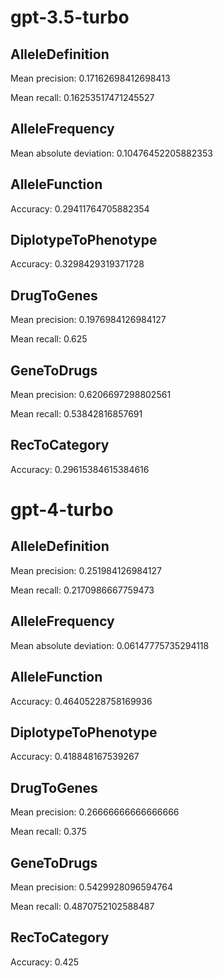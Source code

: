 # gpt-3.5-turbo

## AlleleDefinition

Mean precision: 0.17162698412698413

Mean recall: 0.16253517471245527

## AlleleFrequency

Mean absolute deviation: 0.10476452205882353

## AlleleFunction

Accuracy: 0.29411764705882354

## DiplotypeToPhenotype

Accuracy: 0.3298429319371728

## DrugToGenes

Mean precision: 0.1976984126984127

Mean recall: 0.625

## GeneToDrugs

Mean precision: 0.6206697298802561

Mean recall: 0.53842816857691

## RecToCategory

Accuracy: 0.29615384615384616

# gpt-4-turbo

## AlleleDefinition

Mean precision: 0.251984126984127

Mean recall: 0.2170986667759473

## AlleleFrequency

Mean absolute deviation: 0.06147775735294118

## AlleleFunction

Accuracy: 0.46405228758169936

## DiplotypeToPhenotype

Accuracy: 0.418848167539267

## DrugToGenes

Mean precision: 0.26666666666666666

Mean recall: 0.375

## GeneToDrugs

Mean precision: 0.5429928096594764

Mean recall: 0.4870752102588487

## RecToCategory

Accuracy: 0.425

